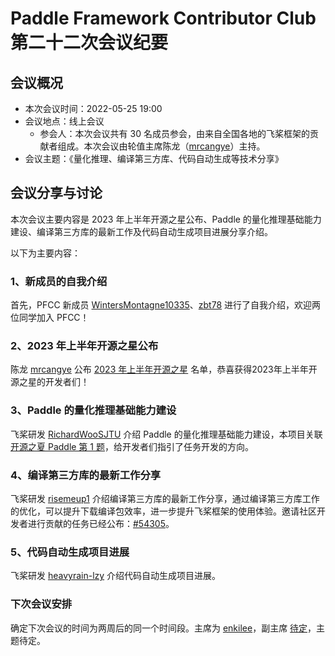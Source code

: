 # Paddle Framework Contributor Club 第二十二次会议纪要

## 会议概况

- 本次会议时间：2022-05-25 19:00
- 会议地点：线上会议
  - 参会人：本次会议共有 30 名成员参会，由来自全国各地的飞桨框架的贡献者组成。本次会议由轮值主席陈龙（[mrcangye](https://github.com/mrcangye)）主持。
- 会议主题：《量化推理、编译第三方库、代码自动生成等技术分享》

## 会议分享与讨论

本次会议主要内容是 2023 年上半年开源之星公布、Paddle 的量化推理基础能力建设、编译第三方库的最新工作及代码自动生成项目进展分享介绍。

以下为主要内容：

### 1、新成员的自我介绍

首先，PFCC 新成员 [WintersMontagne10335](https://github.com/WintersMontagne10335)、[zbt78](https://github.com/zbt78) 进行了自我介绍，欢迎两位同学加入 PFCC！

### 2、2023 年上半年开源之星公布

陈龙 [mrcangye](https://github.com/mrcangye) 公布 [2023 年上半年开源之星](https://github.com/PaddlePaddle/community/blob/master/contributors/certificate-inspection.md) 名单，恭喜获得2023年上半年开源之星的开发者们！

### 3、Paddle 的量化推理基础能力建设

飞桨研发 [RichardWooSJTU](https://github.com/RichardWooSJTU) 介绍 Paddle 的量化推理基础能力建设，本项目关联[开源之夏 Paddle 第 1 题](https://summer-ospp.ac.cn/org/prodetail/23ba90314?list=org&navpage=org)，给开发者们指引了任务开发的方向。

### 4、编译第三方库的最新工作分享

飞桨研发 [risemeup1](https://github.com/risemeup1)  介绍编译第三方库的最新工作分享，通过编译第三方库工作的优化，可以提升下载编译包效率，进一步提升飞桨框架的使用体验。邀请社区开发者进行贡献的任务已经公布：[#54305](https://github.com/PaddlePaddle/Paddle/issues/54305)。

### 5、代码自动生成项目进展

飞桨研发 [heavyrain-lzy](https://github.com/heavyrain-lzy) 介绍代码自动生成项目进展。

### 下次会议安排

确定下次会议的时间为两周后的同一个时间段。主席为 [enkilee](https://github.com/enkilee)，副主席 [待定]()，主题待定。
